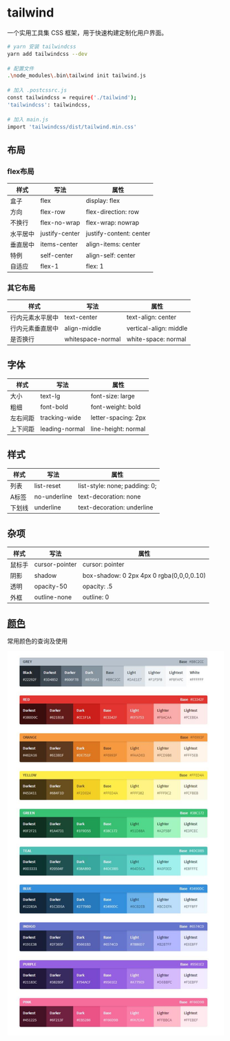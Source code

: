 # tailwind

一个实用工具集 CSS 框架，用于快速构建定制化用户界面。

```bash
# yarn 安装 tailwindcss
yarn add tailwindcss --dev

# 配置文件
.\node_modules\.bin\tailwind init tailwind.js

# 加入 .postcssrc.js 
const tailwindcss = require('./tailwind');
'tailwindcss': tailwindcss,

# 加入 main.js
import 'tailwindcss/dist/tailwind.min.css'
```

## 布局

### flex布局

| 样式     | 写法           | 属性                    |
| -------- | -------------- | ----------------------- |
| 盒子     | flex           | display: flex           |
| 方向     | flex-row       | flex-direction: row     |
| 不换行   | flex-no-wrap   | flex-wrap: nowrap       |
| 水平居中 | justify-center | justify-content: center |
| 垂直居中 | items-center   | align-items: center     |
| 特例     | self-center    | align-self: center      |
| 自适应   | flex-1         | flex: 1                 |

### 其它布局

| 样式     | 写法        | 属性               |
| -------- | ----------- | ------------------ |
| 行内元素水平居中 | text-center | text-align: center |
|     行内元素垂直居中     |      align-middle      | vertical-align: middle |
| 是否换行 | whitespace-normal | white-space: normal |


## 字体

| 样式     | 写法           | 属性 |
| -------- | -------------- | ---- |
| 大小     | text-lg        |   font-size: large   |
| 粗细     | font-bold      |  font-weight: bold    |
| 左右间距 | tracking-wide  |   letter-spacing: 2px   |
| 上下间距 | leading-normal |    line-height: normal  |

## 样式

| 样式     | 写法      | 属性                    |
| -------- | ---------- | ----------------------------- |
| 列表 | list-reset | list-style: none; padding: 0; |
|  A标签| no-underline | text-decoration: none |
| 下划线 | underline | text-decoration: underline |

## 杂项

| 样式     | 写法      | 属性                    |
| ---- | ---- | ---- |
| 鼠标手 | cursor-pointer | cursor: pointer |
| 阴影 | shadow | box-shadow: 0 2px 4px 0 rgba(0,0,0,0.10) |
| 透明 | opacity-50 | opacity: .5 |
| 外框 | outline-none | outline: 0 |

## [颜色](https://www.tailwindcss.cn/docs/colors/)

常用颜色的查询及使用

![colors](./tailwind.jpg)